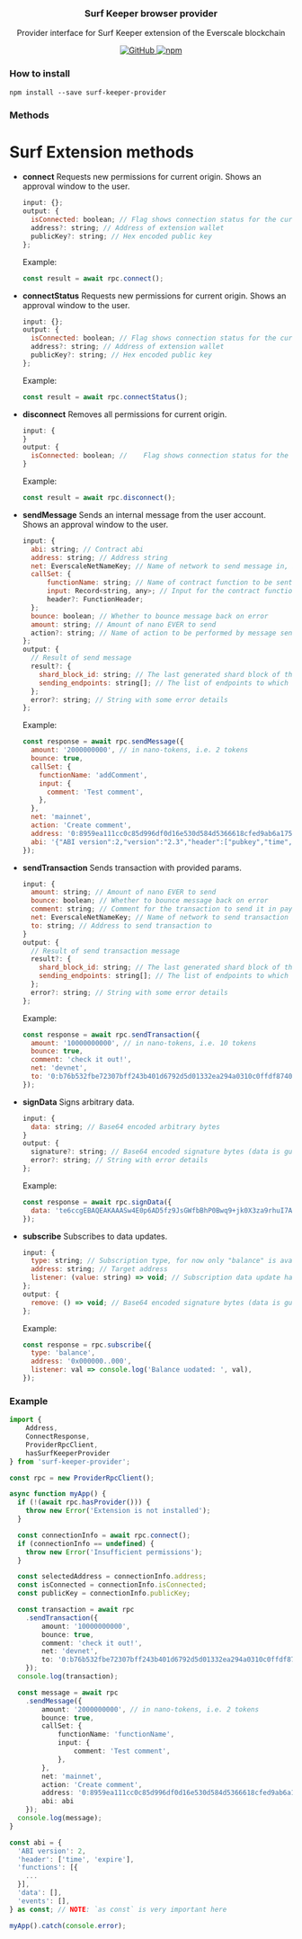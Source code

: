<p align="center">
    <h3 align="center">Surf Keeper browser provider</h3>
    <p align="center">Provider interface for Surf Keeper extension of the Everscale blockchain</p>
    <p align="center">
        <a href="/LICENSE">
            <img alt="GitHub" src="https://img.shields.io/github/license/broxus/everscale-inpage-provider" />
        </a>
        <a href="https://www.npmjs.com/package/@eversurf/surfkeeper-provider">
            <img alt="npm" src="https://img.shields.io/npm/v/@eversurf/surfkeeper-provider">
        </a>
    </p>
</p>

### How to install

```shell
npm install --save surf-keeper-provider
```

### Methods

# Surf Extension methods

- **connect**
  Requests new permissions for current origin.
  Shows an approval window to the user.
  ```jsx
  input: {};
  output: {
  	isConnected: boolean; // Flag shows connection status for the current origin
  	address?: string; // Address of extension wallet
  	publicKey?: string; // Hex encoded public key
  };
  ```
  Example:
  ```jsx
  const result = await rpc.connect();
  ```
- **connectStatus**
  Requests new permissions for current origin.
  Shows an approval window to the user.
  ```jsx
  input: {};
  output: {
  	isConnected: boolean; // Flag shows connection status for the current origin
  	address?: string; // Address of extension wallet
  	publicKey?: string; // Hex encoded public key
  };
  ```
  Example:
  ```jsx
  const result = await rpc.connectStatus();
  ```
- **disconnect**
  Removes all permissions for current origin.
  ```jsx
  input: {
  }
  output: {
    isConnected: boolean; // 	Flag shows connection status for the current origin; should return `false` as disconnect method execution result
  }
  ```
  Example:
  ```jsx
  const result = await rpc.disconnect();
  ```
- **sendMessage**
  Sends an internal message from the user account.
  Shows an approval window to the user.
  ```jsx
  input: {
  	abi: string; // Contract abi
  	address: string; // Address string
  	net: EverscaleNetNameKey; // Name of network to send message in, i.e. 'mainnet' | 'devnet'
  	callSet: {
  		functionName: string; // Name of contract function to be sent to the contract
  		input: Record<string, any>; // Input for the contract function
  		header?: FunctionHeader;
  	};
  	bounce: boolean; // Whether to bounce message back on error
  	amount: string; // Amount of nano EVER to send
  	action?: string; // Name of action to be performed by message send
  };
  output: {
    // Result of send message
    result?: {
      shard_block_id: string; // The last generated shard block of the message destination account before the message was sent
      sending_endpoints: string[]; // The list of endpoints to which the message was sent
    };
    error?: string; // String with some error details
  };
  ```
  Example:
  ```jsx
  const response = await rpc.sendMessage({
    amount: '2000000000', // in nano-tokens, i.e. 2 tokens
    bounce: true,
    callSet: {
      functionName: 'addComment',
      input: {
        comment: 'Test comment',
      },
    },
    net: 'mainnet',
    action: 'Create comment',
    address: '0:8959ea111cc0c85d996df0d16e530d584d5366618cfed9ab6a1754828bb78479',
    abi: '{"ABI version":2,"version":"2.3","header":["pubkey","time","expire"]...',
  });
  ```
- **sendTransaction**
  Sends transaction with provided params.
  ```jsx
  input: {
    amount: string; // Amount of nano EVER to send
    bounce: boolean; // Whether to bounce message back on error
    comment: string; // Comment for the transaction to send it in payload
    net: EverscaleNetNameKey; // Name of network to send transaction in, i.e. 'mainnet' | 'devnet'
    to: string; // Address to send transaction to
  }
  output: {
    // Result of send transaction message
    result?: {
      shard_block_id: string; // The last generated shard block of the message destination account before the message was sent
      sending_endpoints: string[]; // The list of endpoints to which the message was sent
    };
    error?: string; // String with some error details
  };
  ```
  Example:
  ```jsx
  const response = await rpc.sendTransaction({
    amount: '10000000000', // in nano-tokens, i.e. 10 tokens
    bounce: true,
    comment: 'check it out!',
    net: 'devnet',
    to: '0:b76b532fbe72307bff243b401d6792d5d01332ea294a0310c0ffdf874026f2b9',
  });
  ```
- **signData**
  Signs arbitrary data.
  ```jsx
  input: {
    data: string; // Base64 encoded arbitrary bytes
  }
  output: {
    signature?: string; // Base64 encoded signature bytes (data is guaranteed to be 64 bytes long)
    error?: string; // String with error details
  };
  ```
  Example:
  ```jsx
  const response = await rpc.signData({
    data: 'te6ccgEBAQEAKAAASw4E0p6AD5fz9JsGWfbBhP0Bwq9+jk0X3za9rhuI7A1H3DxC0QBw',
  });
  ```
- **subscribe**
  Subscribes to data updates.
  ```jsx
  input: {
  	type: string; // Subscription type, for now only "balance" is available
  	address: string; // Target address
  	listener: (value: string) => void; // Subscription data update handler
  };
  output: {
  	remove: () => void; // Base64 encoded signature bytes (data is guaranteed to be 64 bytes long)
  };
  ```
  Example:
  ```jsx
  const response = rpc.subscribe({
    type: 'balance',
    address: '0x000000..000',
    listener: val => console.log('Balance uodated: ', val),
  });
  ```

### Example

```typescript
import {
    Address,
    ConnectResponse,
    ProviderRpcClient,
    hasSurfKeeperProvider
} from 'surf-keeper-provider';

const rpc = new ProviderRpcClient();

async function myApp() {
  if (!(await rpc.hasProvider())) {
    throw new Error('Extension is not installed');
  }

  const connectionInfo = await rpc.connect();
  if (connectionInfo == undefined) {
    throw new Error('Insufficient permissions');
  }

  const selectedAddress = connectionInfo.address;
  const isConnected = connectionInfo.isConnected;
  const publicKey = connectionInfo.publicKey;

  const transaction = await rpc
    .sendTransaction({
        amount: '10000000000',
        bounce: true,
        comment: 'check it out!',
        net: 'devnet',
        to: '0:b76b532fbe72307bff243b401d6792d5d01332ea294a0310c0ffdf874026f2b9'
    });
  console.log(transaction);

  const message = await rpc
    .sendMessage({
        amount: '2000000000', // in nano-tokens, i.e. 2 tokens
        bounce: true,
        callSet: {
            functionName: 'functionName',
            input: {
                comment: 'Test comment',
            },
        },
        net: 'mainnet',
        action: 'Create comment',
        address: '0:8959ea111cc0c85d996df0d16e530d584d5366618cfed9ab6a1754828bb78479',
        abi: abi
    });
  console.log(message);
}

const abi = {
  'ABI version': 2,
  'header': ['time', 'expire'],
  'functions': [{
    ...
  }],
  'data': [],
  'events': [],
} as const; // NOTE: `as const` is very important here

myApp().catch(console.error);
```
